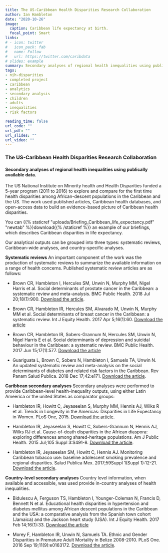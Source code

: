 ```yaml
---
title: The US-Caribbean Health Disparities Research Collaboration
author: Ian Hambleton
date: "2020-10-26"
image:
  caption: Caribbean life expectancy at birth.
  focal_point: Smart
links:
# - icon: twitter
#   icon_pack: fab
#   name: Follow
#   url: https://twitter.com/caribdata
# slides: example
summary: Secondary analyses of regional health inequalities using publically available data
tags:
- nih-disparities
- completed project
- caribbean
- analytics
- secondary analysis
- children
- adults
- inequalities
- risk factors

reading_time: false
url_code: ""
url_pdf: ""
url_slides: ""
url_video: ""
---
```


### The US-Caribbean Health Disparities Research Collaboration
#### Secondary analyses of regional health inequalities using publically available data. 
The US National Institute on Minority health and Health Disparities funded a 5-year program (2011 to 2016) to explore and compare for the first time health disparities among African-descent populations in the Caribbean and the US. The work used published articles, Caribbean health databases, and open-access data to build an evidence-based picture of Caribbean health disparities. 

You can {{% staticref "uploads/Briefing_Caribbean_life_expectancy.pdf" "newtab" %}}download{{% /staticref %}} an example of our briefings, which describes Caribbean disparities in life expectancy.

Our analytical outputs can be grouped into three types: systematic reviews, Caribbean-wide analyses, and country-specific analyses.

**Systematic reviews**
An important component of the work was the production of systematic reviews to summarize the available information on a range of health concerns. Published systematic review articles are as follows:

- Brown CR, Hambleton I, Hercules SM, Unwin N, Murphy MM, Nigel Harris et al. Social determinants of prostate cancer in the Caribbean: a systematic review and meta-analysis. BMC Public Health. 2018 Jul 20;18(1):900. [Download the article](https://bmcpublichealth.biomedcentral.com/articles/10.1186/s12889-018-5696-y).

- Brown CR, Hambleton IR, Hercules SM, Alvarado M, Unwin N, Murphy MM et al. Social determinants of breast cancer in the Caribbean: a systematic review. Int J Equity Health. 2017 Apr 5;16(1):60. [Download the article](https://equityhealthj.biomedcentral.com/articles/10.1186/s12939-017-0540-z)

- Brown CR, Hambleton IR, Sobers-Grannum N, Hercules SM, Unwin N, Nigel Harris E et al. Social determinants of depression and suicidal behaviour in the Caribbean: a systematic review. BMC Public Health. 2017 Jun 15;17(1):577. [Download the article](https://bmcpublichealth.biomedcentral.com/articles/10.1186/s12889-017-4371-z)

- Guariguata L, Brown C, Sobers N, Hambleton I, Samuels TA, Unwin N. An updated systematic review and meta-analysis on the social determinants of diabetes and related risk factors in the Caribbean. Rev Panam Salud Publica. 2018 Dec 17;42:e171. [Download the article](https://iris.paho.org/handle/10665.2/49688).

**Caribbean secondary analyses**
Secondary analyses were performed to provide Caribbean-level health-inequality outputs, using either Latin Ameerica or the united States as comparator groups:

- Hambleton IR, Howitt C, Jeyaseelan S, Murphy MM, Hennis AJ, Wilks R et al. Trends in Longevity in the Americas: Disparities in Life Expectancy in Women. PLoS One, 2015. [Download the article](https://journals.plos.org/plosone/article?id=10.1371/journal.pone.01297789). 

- Hambleton IR, Jeyaseelan S, Howitt C, Sobers-Grannum N, Hennis AJ, Wilks RJ et al. Cause-of-death disparities in the African diaspora: exploring differences among shared-heritage populations. Am J Public Health. 2015 Jul;105 Suppl 3:S491-8. [Download the article](https://ajph.aphapublications.org/doi/10.2105/AJPH.2015.302676).

- Hambleton IR, Jeyaseelan SM, Howitt C, Hennis AJ. Monitoring Caribbean tobacco use: baseline adolescent smoking prevalence and regional disparities. Salud Publica Mex. 2017;59Suppl 1(Suppl 1):12-21. [Download the article](https://doi.org/10.21149/7849).

**Country-level secondary analyses**
Country level information, when available and accessible, was used provide in-country analyses of health inequalities.

- Bidulescu A, Ferguson TS, Hambleton I, Younger-Coleman N, Francis D, Bennett N et al. Educational health disparities in hypertension and diabetes mellitus among African descent populations in the Caribbean and the USA: a comparative analysis from the Spanish town cohort (Jamaica) and the Jackson heart study (USA). Int J Equity Health. 2017 Feb 14;16(1):33. [Download the article](https://equityhealthj.biomedcentral.com/articles/10.1186/s12939-017-0527-9)

- Morey F, Hambleton IR, Unwin N, Samuels TA. Ethnic and Gender Disparities in Premature Adult Mortality in Belize 2008-2010. PLoS One. 2016 Sep 19;11(9):e0163172. [Download the article](https://journals.plos.org/plosone/article?id=10.1371/journal.pone.0163172).

